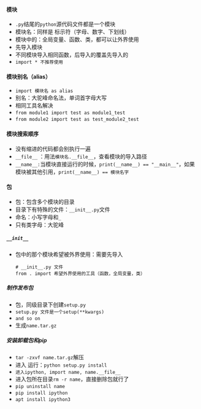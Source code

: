 #### 模块

- `.py`结尾的`python`源代码文件都是一个模块
- 模块名：同样是 标示符（字母、数字、下划线）
- 模块中的：全局变量、函数、类，都可以让外界使用
- 先导入模块
- 不同模块导入相同函数，后导入的覆盖先导入的
- `import * 不推荐使用`

#### 模块别名（alias）

- `import 模块名 as alias`
- 别名：大驼峰命名法，单词首字母大写
- 相同工具名解决
- `from module1 import test as module1_test`
- `from module2 import test as test_module2_test`

#### 模块搜索顺序

- 没有缩进的代码都会别执行一遍
- `__file__` ：用法`模块名.__file__`，查看模块的导入路径
- `__name__:`当模块直接运行的时候，`print(__name__) == "__main__"`，如果模块被其他引用，`print(__name__) == 模块名字`

#### 包

- 包：包含多个模块的目录
- 目录下有特殊的文件：`__init__.py`文件
- 命名：小写字母和`_`
- 只有类字母：大驼峰

##### `__init__`

- 包中的那个模块希望被外界使用：需要先导入

  ```
  # __init__.py 文件
  from . import 希望外界使用的工具（函数，全局变量，类）
  ```


##### 制作发布包

- 包，同级目录下创建`setup.py`
- `setup.py 文件是一个setup(**kwargs)`
- `and so on`
- 生成`name.tar.gz`

##### 安装卸载包和pip

- `tar -zxvf name.tar.gz`解压
- 进入 运行：`python setup.py install`
- `进入ipython, import name, name.__file__`
- 进入包所在目录`rm -r name`，直接删除包就行了
- `pip uninstall name`
- `pip install ipython`
- `apt install ipython3`